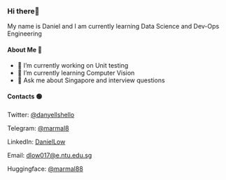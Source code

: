 ### Hi there👋

My name is Daniel and I am currently learning Data Science and Dev-Ops Engineering

#### About Me 📢

- 🔭 I’m currently working on Unit testing
- 🌱 I’m currently learning Computer Vision
- 💬 Ask me about Singapore and interview questions

#### Contacts 🟢

Twitter: [@danyellshello](https://twitter.com/danyellshello)

Telegram: [@marmal8](https://t.me/marmal8)

LinkedIn: [DanielLow](https://www.linkedin.com/in/low-daniel/)

Email: [dlow017@e.ntu.edu.sg](mailto:dlow017@e.ntu.edu.sg)

Huggingface: [@marmal88](https://huggingface.co/marmal88)
